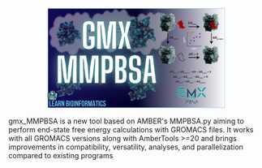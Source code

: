 
<p align="center">
  <img src="/mmpbsa.png" width="350" title="hover text">
</p>

gmx_MMPBSA is a new tool based on AMBER's MMPBSA.py aiming to perform end-state free energy calculations with GROMACS files. It works with all GROMACS versions along with AmberTools >=20 and brings improvements in compatibility, versatility, analyses, and parallelization compared to existing programs <br>


